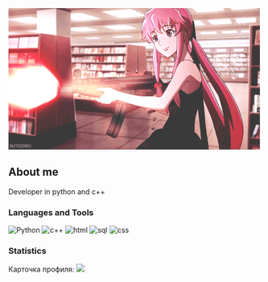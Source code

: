 [![Header](https://github.com/mandalorick/mandalorick/blob/main/assets/KNiu.gif)](https://github.com/mandalorick?tab=repositories)

## About me
Developer in python and c++ 

### Languages and Tools
![Python](https://img.shields.io/badge/-Python-000000?style=for-the-badge&logo=python)
![c++](https://img.shields.io/badge/-c++-000000?style=for-the-badge&logo=c++)
![html](https://img.shields.io/badge/-html-000000?style=for-the-badge&logo=html)
![sql](https://img.shields.io/badge/-sql-000000?style=for-the-badge&logo=sql)
![css](https://img.shields.io/badge/-css-000000?style=for-the-badge&logo=css)


### Statistics
Карточка профиля: 
![ ](https://github-profile-summary-cards.vercel.app/api/cards/profile-details?username=mandalorick&theme=solarized_dark)
